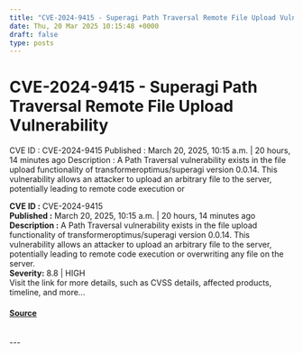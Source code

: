 ```yaml
---
title: "CVE-2024-9415 - Superagi Path Traversal Remote File Upload Vulnerability"
date: Thu, 20 Mar 2025 10:15:48 +0000
draft: false
type: posts
---
```

# CVE-2024-9415 - Superagi Path Traversal Remote File Upload Vulnerability





 CVE ID : CVE-2024-9415 Published : March 20, 2025, 10:15 a.m. | 20 hours, 14 minutes ago Description : A Path Traversal vulnerability exists in the file upload functionality of transformeroptimus/superagi version 0.0.14. This vulnerability allows an attacker to upload an arbitrary file to the server, potentially leading to remote code execution or

**CVE ID :** CVE-2024-9415  
**Published :** March 20, 2025, 10:15 a.m. | 20 hours, 14 minutes ago  
**Description :** A Path Traversal vulnerability exists in the file upload functionality of transformeroptimus/superagi version 0.0.14. This vulnerability allows an attacker to upload an arbitrary file to the server, potentially leading to remote code execution or overwriting any file on the server.  
**Severity:** 8.8 | HIGH  
Visit the link for more details, such as CVSS details, affected products, timeline, and more...

#### [Source](https://cvefeed.io/vuln/detail/CVE-2024-9415)

<br/>
---
